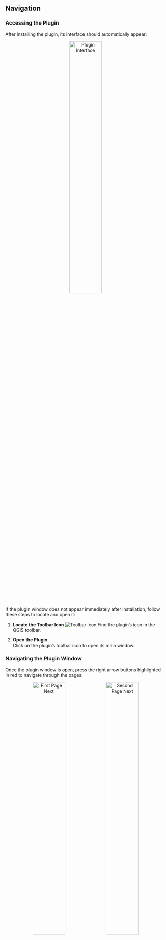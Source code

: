 ## Navigation

### Accessing the Plugin

After installing the plugin, its interface should automatically appear:  
<p align="center">
  <img src="https://github.com/worldbank/GEEST/blob/main/docs/images/new%20images/First%20page.png" alt="Plugin Interface" style="width:45%;">
</p>

If the plugin window does not appear immediately after installation, follow these steps to locate and open it:

1. **Locate the Toolbar Icon** ![Toolbar Icon](https://github.com/worldbank/GEEST/blob/main/docs/images/new%20images/Tool%20icon.png) Find the plugin’s icon in the QGIS toolbar.

2. **Open the Plugin**  
   Click on the plugin’s toolbar icon to open its main window.

### Navigating the Plugin Window

Once the plugin window is open, press the right arrow buttons highlighted in red to navigate through the pages:

<p align="center">
  <img src="https://github.com/worldbank/GEEST/blob/main/docs/images/new%20images/First%20page%20next.png" alt="First Page Next" width="45%">
  <img src="https://github.com/worldbank/GEEST/blob/main/docs/images/new%20images/Second%20page%20next.png" alt="Second Page Next" width="45%">
</p>


```{tableofcontents}
```
